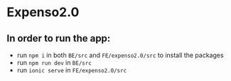 # Expenso2.0

## In order to run the app:
- run `npm i` in both `BE/src` and `FE/expenso2.0/src` to install the packages
- run `npm run dev` in `BE/src`
- run `ionic serve` in `FE/expenso2.0/src`

